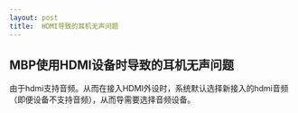 ```yaml
---
layout: post
title:  HDMI导致的耳机无声问题
---
```

## MBP使用HDMI设备时导致的耳机无声问题
由于hdmi支持音频。从而在接入HDMI外设时，系统默认选择新接入的hdmi音频（即便设备不支持音频），从而导需要选择音频设备。
 

